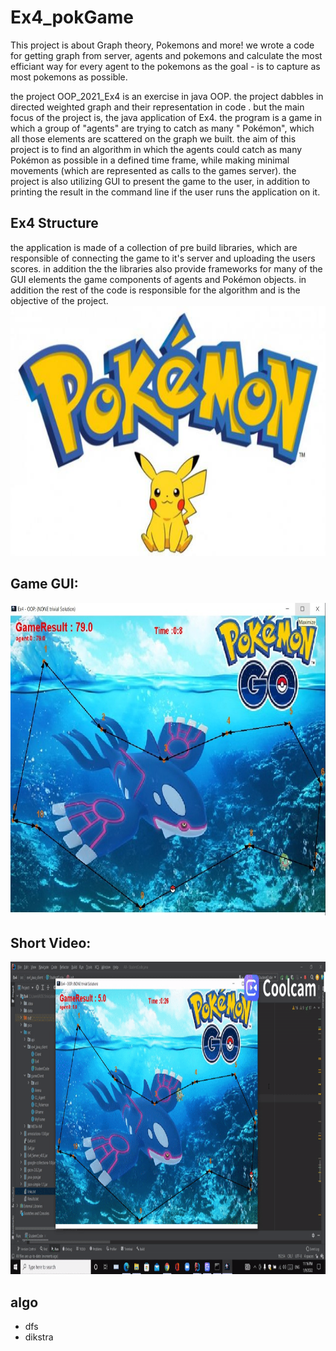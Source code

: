 # Ex4_pokGame
This project is about Graph theory, Pokemons and more! we wrote a code for getting graph from server, agents and pokemons and calculate the most efficiant way for every agent to the pokemons as the goal - is to capture as most pokemons as possible.

the project OOP_2021_Ex4 is an exercise in java OOP. the project dabbles in directed weighted graph and their representation in code . but the main focus of the project is, the java application of Ex4. the program is a game in which a group of "agents" are trying to catch as many " Pokémon", which all those elements are scattered on the graph we built. the aim of this project is to find an algorithm in which the agents could catch as many Pokémon as possible in a defined time frame, while making minimal movements (which are represented as calls to the games server). the project is also utilizing GUI to present the game to the user, in addition to printing the result in the command line if the user runs the application on it.
 
 ## Ex4 Structure
 the application is made of a collection of pre build libraries, which are responsible of connecting the game to it's server and uploading the users scores. in addition the the libraries also provide frameworks for many of the GUI elements the game components of agents and Pokémon objects. in addition the rest of the code is responsible for the algorithm and is the objective of the project.
 <img src="https://github.com/ibrahim3999/Ex4_pokGame/blob/master/Ex4/pics/pokemon.jpg" alt="pokemon" width="1000" height="400">

<h2>Game GUI:</h2>
<img src="https://github.com/ibrahim3999/Ex4_pokGame/blob/master/Ex4/pics/Game.jpeg" alt="pokemon" width="750" height="500">

<h2>Short Video:</h2>
<img src="https://github.com/ibrahim3999/Ex4_pokGame/blob/master/Ex4/pics/shortVideo.gif" alt="pokemon" width="750" height="500">

## algo
- dfs
- dikstra
